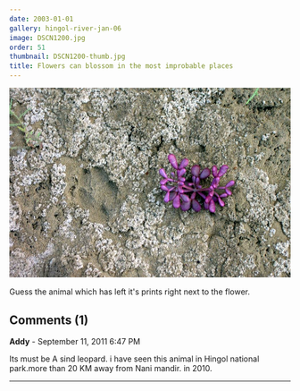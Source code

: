 ```yaml
---
date: 2003-01-01
gallery: hingol-river-jan-06
image: DSCN1200.jpg
order: 51
thumbnail: DSCN1200-thumb.jpg
title: Flowers can blossom in the most improbable places
---
```


![Flowers can blossom in the most improbable places](./DSCN1200.jpg)

Guess the animal which has left it's prints right next to the flower.

<div id="comments">

## Comments (1)

**Addy** - September 11, 2011  6:47 PM

Its must be A sind leopard. i have seen this animal in Hingol national park.more than 20 KM away from Nani mandir. in 2010.

---

</div>